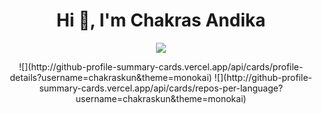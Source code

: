 <p align="center">
  <h1 align="center">Hi 👋, I'm Chakras Andika</h1>
</p>

<p align="center">
  <a href="">
    <img src="https://skillicons.dev/icons?i=ruby,rails,nodejs,py,nextjs,tailwind,mongodb,postgres,heroku" />
  </a>
</p>

<p  align="center">
  ![](http://github-profile-summary-cards.vercel.app/api/cards/profile-details?username=chakraskun&theme=monokai)
  ![](http://github-profile-summary-cards.vercel.app/api/cards/repos-per-language?username=chakraskun&theme=monokai)
</p>
